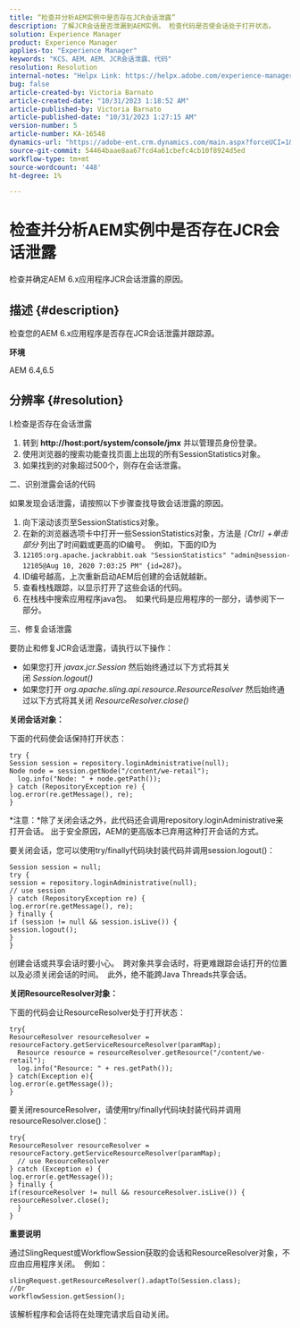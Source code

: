 ```yaml
---
title: “检查并分析AEM实例中是否存在JCR会话泄露”
description: 了解JCR会话是否泄漏到AEM实例。 检查代码是否使会话处于打开状态。
solution: Experience Manager
product: Experience Manager
applies-to: "Experience Manager"
keywords: "KCS、AEM、AEM、JCR会话泄露、代码"
resolution: Resolution
internal-notes: "Helpx Link: https://helpx.adobe.com/experience-manager/kb/check-and-analyze-if-JCR-session-leaks-in-your-AEM-instance.html"
bug: false
article-created-by: Victoria Barnato
article-created-date: "10/31/2023 1:18:52 AM"
article-published-by: Victoria Barnato
article-published-date: "10/31/2023 1:27:15 AM"
version-number: 5
article-number: KA-16548
dynamics-url: "https://adobe-ent.crm.dynamics.com/main.aspx?forceUCI=1&pagetype=entityrecord&etn=knowledgearticle&id=dff8226d-8b77-ee11-8179-6045bd006ce9"
source-git-commit: 54464baae8aa67fcd4a61cbefc4cb10f8924d5ed
workflow-type: tm+mt
source-wordcount: '448'
ht-degree: 1%

---
```


# 检查并分析AEM实例中是否存在JCR会话泄露


检查并确定AEM 6.x应用程序JCR会话泄露的原因。

## 描述 {#description}


检查您的AEM 6.x应用程序是否存在JCR会话泄露并跟踪源。



<b>环境</b>

AEM 6.4,6.5


## 分辨率 {#resolution}


I.检查是否存在会话泄露

1. 转到 <b>http://host:port/system/console/jmx</b> 并以管理员身份登录。
2. 使用浏览器的搜索功能查找页面上出现的所有SessionStatistics对象。
3. 如果找到的对象超过500个，则存在会话泄露。




二、识别泄露会话的代码

如果发现会话泄露，请按照以下步骤查找导致会话泄露的原因。

1. 向下滚动该页至SessionStatistics对象。
2. 在新的浏览器选项卡中打开一些SessionStatistics对象，方法是 *`[`Ctrl`]` +单击部分* 列出了时间戳或更高的ID编号。  例如，下面的ID为
3. `12105:org.apache.jackrabbit.oak "SessionStatistics" "admin@session-12105@Aug 10, 2020 7:03:25 PM" {id=287}`。
4. ID编号越高，上次重新启动AEM后创建的会话就越新。
5. 查看栈栈跟踪，以显示打开了这些会话的代码。
6. 在栈栈中搜索应用程序java包。  如果代码是应用程序的一部分，请参阅下一部分。


三、修复会话泄露

要防止和修复JCR会话泄露，请执行以下操作：

- 如果您打开 *javax.jcr.Session* 然后始终通过以下方式将其关闭 *Session.logout()*
- 如果您打开 *org.apache.sling.api.resource.ResourceResolver* 然后始终通过以下方式将其关闭 *ResourceResolver.close()*


<b>关闭会话对象：</b>

下面的代码使会话保持打开状态：




```
try {
Session session = repository.loginAdministrative(null);
Node node = session.getNode("/content/we-retail");
  log.info("Node: " + node.getPath());
} catch (RepositoryException re) {
log.error(re.getMessage(), re);
}
```




*注意：*除了关闭会话之外，此代码还会调用repository.loginAdministrative来打开会话。 出于安全原因，AEM的更高版本已弃用这种打开会话的方式。



要关闭会话，您可以使用try/finally代码块封装代码并调用session.logout()：




```
Session session = null;
try {
session = repository.loginAdministrative(null);
// use session
} catch (RepositoryException re) {
log.error(re.getMessage(), re);
} finally {
if (session != null && session.isLive()) {
session.logout();
}
}
```


创建会话或共享会话时要小心。  跨对象共享会话时，将更难跟踪会话打开的位置以及必须关闭会话的时间。  此外，绝不能跨Java Threads共享会话。

<b>关闭ResourceResolver对象：</b>

下面的代码会让ResourceResolver处于打开状态：




```
try{
ResourceResolver resourceResolver = resourceFactory.getServiceResourceResolver(paramMap);
  Resource resource = resourceResolver.getResource("/content/we-retail");
  log.info("Resource: " + res.getPath());
} catch(Exception e){
log.error(e.getMessage());
}
```




要关闭resourceResolver，请使用try/finally代码块封装代码并调用resourceResolver.close()：




```
try{
ResourceResolver resourceResolver = resourceFactory.getServiceResourceResolver(paramMap);
  // use ResourceResolver
} catch (Exception e) {
log.error(e.getMessage());
} finally {
if(resourceResolver != null && resourceResolver.isLive()) {
resourceResolver.close();
  }
}
```


<b>重要说明</b>

通过SlingRequest或WorkflowSession获取的会话和ResourceResolver对象，不应由应用程序关闭。  例如：




```
slingRequest.getResourceResolver().adaptTo(Session.class);
//Or
workflowSession.getSession();
```


该解析程序和会话将在处理完请求后自动关闭。